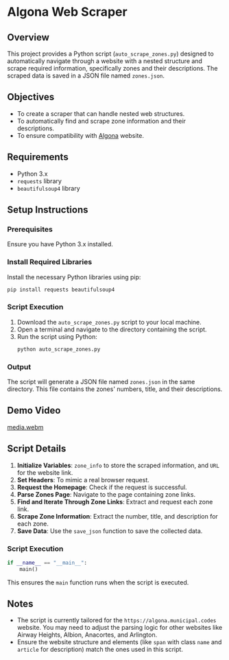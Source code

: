 # Algona Web Scraper

## Overview
This project provides a Python script (`auto_scrape_zones.py`) designed to automatically navigate through a website with a nested structure and scrape required information, specifically zones and their descriptions. The scraped data is saved in a JSON file named `zones.json`.

## Objectives
- To create a scraper that can handle nested web structures.
- To automatically find and scrape zone information and their descriptions.
- To ensure compatibility with [Algona](https://algona.municipal.codes/) website.

## Requirements
- Python 3.x
- `requests` library
- `beautifulsoup4` library

## Setup Instructions

### Prerequisites
Ensure you have Python 3.x installed.

### Install Required Libraries
Install the necessary Python libraries using pip:
```bash
pip install requests beautifulsoup4
```

### Script Execution
1. Download the `auto_scrape_zones.py` script to your local machine.
2. Open a terminal and navigate to the directory containing the script.
3. Run the script using Python:
   ```bash
   python auto_scrape_zones.py
   ```

### Output
The script will generate a JSON file named `zones.json` in the same directory. This file contains the zones' numbers, title, and their descriptions.

## Demo Video
[media.webm](https://github.com/malikoyv/AlgonaScraper/assets/124885789/795409d7-5790-4634-b037-93b3c7623a93)

## Script Details
1. **Initialize Variables**: `zone_info` to store the scraped information, and `URL` for the website link.
2. **Set Headers**: To mimic a real browser request.
3. **Request the Homepage**: Check if the request is successful.
4. **Parse Zones Page**: Navigate to the page containing zone links.
5. **Find and Iterate Through Zone Links**: Extract and request each zone link.
6. **Scrape Zone Information**: Extract the number, title, and description for each zone.
7. **Save Data**: Use the `save_json` function to save the collected data.

### Script Execution
```python
if __name__ == "__main__":
    main()
```
This ensures the `main` function runs when the script is executed.

## Notes
- The script is currently tailored for the `https://algona.municipal.codes` website. You may need to adjust the parsing logic for other websites like Airway Heights, Albion, Anacortes, and Arlington.
- Ensure the website structure and elements (like `span` with class `name` and `article` for description) match the ones used in this script.
